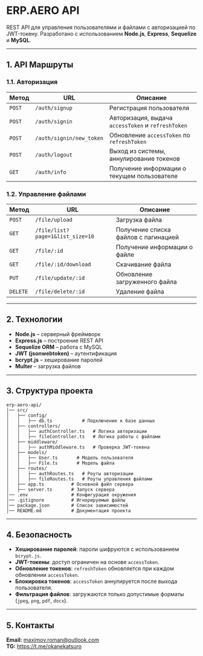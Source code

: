 # ERP.AERO API
REST API для управления пользователями и файлами с авторизацией по JWT-токену. Разработано с использованием **Node.js**, **Express**, **Sequelize** и **MySQL**.

--- 

## 1. API Маршруты

### 1.1. Авторизация
| Метод | URL | Описание |
|--------|------|------------|
| `POST` | `/auth/signup` | Регистрация пользователя |
| `POST` | `/auth/signin` | Авторизация, выдача `accessToken` и `refreshToken` |
| `POST` | `/auth/signin/new_token` | Обновление `accessToken` по `refreshToken` |
| `POST` | `/auth/logout` | Выход из системы, аннулирование токенов |
| `GET` | `/auth/info` | Получение информации о текущем пользователе |

### 1.2. Управление файлами
| Метод | URL | Описание |
|--------|------|------------|
| `POST` | `/file/upload` | Загрузка файла |
| `GET` | `/file/list?page=1&list_size=10` | Получение списка файлов с пагинацией |
| `GET` | `/file/:id` | Получение информации о файле |
| `GET` | `/file/:id/download` | Скачивание файла |
| `PUT` | `/file/update/:id` | Обновление загруженного файла |
| `DELETE` | `/file/delete/:id` | Удаление файла |

---

## 2. Технологии
- **Node.js** – серверный фреймворк
- **Express.js** – построение REST API
- **Sequelize ORM** – работа с MySQL
- **JWT (jsonwebtoken)** – аутентификация
- **bcrypt.js** – хеширование паролей
- **Multer** – загрузка файлов

---

## 3. Структура проекта
```
erp-aero-api/
│── src/
│   ├── config/
│   │   ├── db.ts           # Подключение к базе данных
│   ├── controllers/
│   │   ├── authController.ts   # Логика авторизации
│   │   ├── fileController.ts   # Логика работы с файлами
│   ├── middleware/
│   │   ├── authMiddleware.ts   # Проверка JWT-токена
│   ├── models/
│   │   ├── User.ts       # Модель пользователя
│   │   ├── File.ts       # Модель файла
│   ├── routes/
│   │   ├── authRoutes.ts   # Роуты авторизации
│   │   ├── fileRoutes.ts   # Роуты управления файлами
│   ├── app.ts          # Основной файл сервера
│   ├── server.ts       # Запуск сервера
│── .env                # Конфигурация окружения
│── .gitignore          # Игнорируемые файлы
│── package.json        # Список зависимостей
│── README.md           # Документация проекта
```

---

## 4. Безопасность
- **Хеширование паролей**: пароли шифруются с использованием `bcrypt.js`.
- **JWT-токены**: доступ ограничен на основе `accessToken`.
- **Обновление токенов**: `refreshToken` обновляется при каждом обновлении `accessToken`.
- **Блокировка токенов**: `accessToken` аннулируется после выхода пользователя.
- **Фильтрация файлов**: загружаются только допустимые форматы (`jpeg`, `png`, `pdf`, `docx`).

---

## 5. Контакты
**Email:** maximov.roman@outlook.com  
**TG:** https://t.me/okanekatsuro



